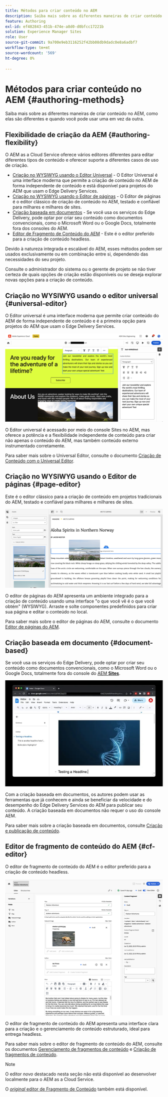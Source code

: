 ```yaml
---
title: Métodos para criar conteúdo no AEM
description: Saiba mais sobre as diferentes maneiras de criar conteúdo no AEM e como elas são diferentes.
feature: Authoring
exl-id: ef482843-451b-474e-a8d0-d0bfcc17221b
solution: Experience Manager Sites
role: User
source-git-commit: 9a700e9eb3116252f42bb08db9dadc0e8a6adbf7
workflow-type: tm+mt
source-wordcount: '569'
ht-degree: 0%

---
```


# Métodos para criar conteúdo no AEM {#authoring-methods}

Saiba mais sobre as diferentes maneiras de criar conteúdo no AEM, como elas são diferentes e quando você pode usar uma em vez da outra.

## Flexibilidade de criação da AEM {#authoring-flexibility}

O AEM as a Cloud Service oferece vários editores diferentes para editar diferentes tipos de conteúdo e oferecer suporte a diferentes casos de uso de criação.

* [Criação no WYSIWYG usando o Editor Universal](#universal-editor) - O Editor Universal é uma interface moderna que permite a criação de conteúdo no AEM de forma independente de conteúdo e está disponível para projetos do AEM que usam o Edge Delivery Services.
* [Criação no WYSIWYG usando o Editor de páginas](#page-editor) - O Editor de páginas é o editor clássico de criação de conteúdo no AEM, testado e confiável para milhares e milhares de sites.
* [Criação baseada em documentos](#document-based) - Se você usa os serviços do Edge Delivery, pode optar por criar seu conteúdo como documentos convencionais, como o Microsoft Word ou o Google Docs, totalmente fora dos consoles do AEM.
* [Editor de Fragmento de Conteúdo do AEM](#cf-editor) - Este é o editor preferido para a criação de conteúdo headless.

Devido à natureza integrada e escalável do AEM, esses métodos podem ser usados exclusivamente ou em combinação entre si, dependendo das necessidades do seu projeto.

Consulte o administrador do sistema ou o gerente de projeto se não tiver certeza de quais opções de criação estão disponíveis ou se deseja explorar novas opções para a criação de conteúdo.

## Criação no WYSIWYG usando o editor universal {#universal-editor}

O Editor universal é uma interface moderna que permite criar conteúdo do AEM de forma independente de conteúdo e é a primeira opção para projetos do AEM que usam o Edge Delivery Services.

![O Editor universal](assets/authoring-methods-ue.png)

O Editor universal é acessado por meio do console Sites no AEM, mas oferece a potência e a flexibilidade independente de conteúdo para criar não apenas o conteúdo do AEM, mas também conteúdo externo instrumentado corretamente.

Para saber mais sobre o Universal Editor, consulte o documento [Criação de Conteúdo com o Universal Editor](/help/sites-cloud/authoring/universal-editor/authoring.md).

## Criação no WYSIWYG usando o Editor de páginas {#page-editor}

Este é o editor clássico para a criação de conteúdo em projetos tradicionais do AEM, testado e confiável para milhares e milhares de sites.

![O editor de páginas do AEM](assets/authoring-methods-page-editor.png)

O editor de páginas do AEM apresenta um ambiente integrado para a criação de conteúdo usando uma interface &quot;o que você vê é o que você obtém&quot; (WYSIWYG). Arraste e solte componentes predefinidos para criar sua página e editar o conteúdo no local.

Para saber mais sobre o editor de páginas do AEM, consulte o documento [Editor de páginas do AEM](/help/sites-cloud/authoring/page-editor/introduction.md).

## Criação baseada em documento  {#document-based}

Se você usa os serviços do Edge Delivery, pode optar por criar seu conteúdo como documentos convencionais, como o Microsoft Word ou o Google Docs, totalmente fora do console do [AEM **Sites**](/help/sites-cloud/authoring/sites-console/introduction.md).

![Editando conteúdo baseado em documento](assets/authoring-methods-document.jpg)

Com a criação baseada em documentos, os autores podem usar as ferramentas que já conhecem e ainda se beneficiar da velocidade e do desempenho do Edge Delivery Services do AEM para publicar seu conteúdo. A criação baseada em documentos não requer o uso do console AEM.

Para saber mais sobre a criação baseada em documentos, consulte [Criação e publicação de conteúdo](/help/edge/docs/authoring.md).

## Editor de fragmento de conteúdo do AEM {#cf-editor}

O editor de fragmento de conteúdo do AEM é o editor preferido para a criação de conteúdo headless.

![O Editor de Fragmento de Conteúdo do AEM](assets/authoring-methods-cf-editor.png)

O editor de fragmento de conteúdo do AEM apresenta uma interface clara para a criação e o gerenciamento de conteúdo estruturado, ideal para entrega headless.

Para saber mais sobre o editor de fragmento de conteúdo do AEM, consulte os documentos [Gerenciamento de fragmentos de conteúdo](/help/sites-cloud/administering/content-fragments/managing.md) e [Criação de fragmentos de conteúdo](/help/sites-cloud/administering/content-fragments/managing.md).

>[!NOTE]
>
>O editor *novo* destacado nesta seção não está disponível ao desenvolver localmente para o AEM as a Cloud Service.
>
>O [*original* editor de Fragmento de Conteúdo](/help/assets/content-fragments/content-fragments-variations.md) também está disponível.
